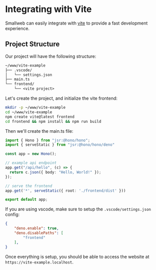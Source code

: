 # Integrating with Vite

Smallweb can easily integrate with [vite](https://vitejs.dev) to provide a fast development experience.

## Project Structure

Our project will have the following structure:

```txt
~/www/vite-example
├── .vscode/
│   └── settings.json
├── main.ts
└── frontend/
    └── <vite project>
```

Let's create the project, and initialize the vite frontend:

```sh
mkdir -p ~/www/vite-example
cd ~/www/vite-example
npm create vite@latest frontend
cd frontend && npm install && npm run build
```

Then we'll create the main.ts file:

```ts
import { Hono } from "jsr:@hono/hono";
import { serveStatic } from "jsr:@hono/hono/deno"

const app = new Hono();

// example api endpoint
app.get("/api/hello", (c) => {
  return c.json({ body: "Hello, World!" });
});

// serve the frontend
app.get('*', serveStatic({ root: './frontend/dist' }))

export default app;
```

If you are using vscode, make sure to setup the `.vscode/settings.json` config:

```json
{
    "deno.enable": true,
    "deno.disablePaths": [
        "frontend"
    ],
}
```

Once everything is setup, you should be able to access the website at `https://vite-example.localhost`.
